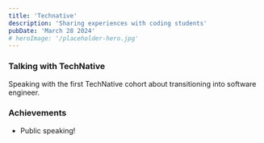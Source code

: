 ```yaml
---
title: 'Technative'
description: 'Sharing experiences with coding students'
pubDate: 'March 28 2024'
# heroImage: '/placeholder-hero.jpg'
---
```


### Talking with TechNative

Speaking with the first TechNative cohort about transitioning into software engineer.

### Achievements

- Public speaking!
